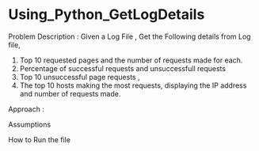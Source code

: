 # Using_Python_GetLogDetails
Problem Description : Given a Log File , Get the Following details from Log file, 
1. Top 10 requested pages and the number of requests made for each.
2. Percentage of successful requests and unsuccessfull requests 
3. Top 10 unsuccessful page requests ,
4. The top 10 hosts making the most requests, displaying the IP address and number of requests made.

Approach : 




Assumptions


How to Run the file 

